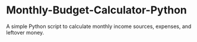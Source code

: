 # Monthly-Budget-Calculator-Python
A simple Python script to calculate monthly income sources, expenses, and leftover money.
